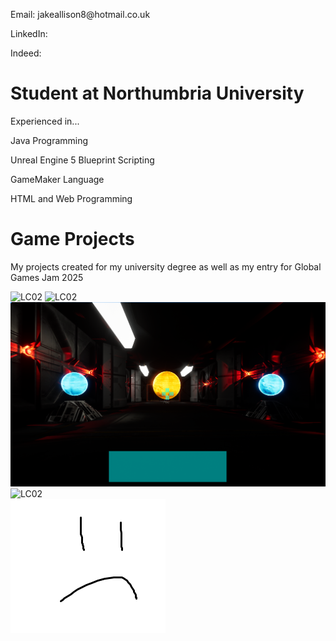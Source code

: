 <html>
<head>
<title>Jake Allison Portfolio</title>
<link rel="stylesheet" href="portfolioStyling.css">
</head>
<body>
<p>Email: jakeallison8@hotmail.co.uk</p>
<p>LinkedIn:</p>
<p>Indeed:</p>
  
<h1>Student at Northumbria University</h1>

<p>Experienced in...</p>
<p>Java Programming</p>
<p>Unreal Engine 5 Blueprint Scripting </p>
<p>GameMaker Language</p>
<p>HTML and Web Programming</p>

<h1>Game Projects</h1>
<p>My projects created for my university degree as well as my entry for Global Games Jam 2025</p>

<div class="scroll-container">
  <img src="LC02 (1).PNG" alt="LC02">
  <img src="LC02 (2).PNG" alt="LC02">
  <img src="LC02 (3).PNG" alt="LC02 Lights">
  <img src="LC02 (4).PNG" alt="LC02">
</div>

<img src="notHappy.PNG" alt="notDisplaying">
</body>
</html>

